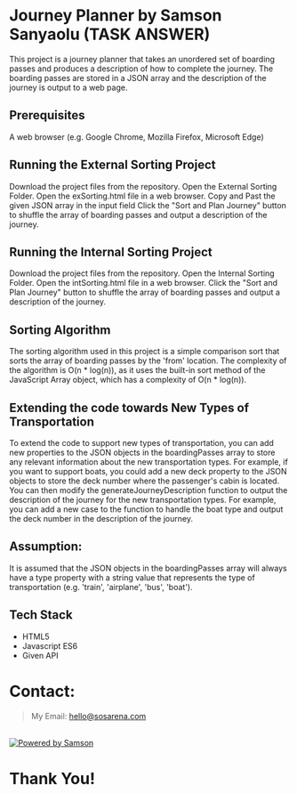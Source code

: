 
# Journey Planner by Samson Sanyaolu (TASK ANSWER)
This project is a journey planner that takes an unordered set of boarding passes and produces a description of how to complete the journey. The boarding passes are stored in a JSON array and the description of the journey is output to a web page.


## Prerequisites
A web browser (e.g. Google Chrome, Mozilla Firefox, Microsoft Edge)


## Running the External Sorting Project
Download the project files from the repository.
Open the External Sorting Folder.
Open the exSorting.html file in a web browser.
Copy and Past the given JSON array in the input field
Click the "Sort and Plan Journey" button to shuffle the array of boarding passes and output a description of the journey.

## Running the Internal Sorting Project
Download the project files from the repository.
Open the Internal Sorting Folder.
Open the intSorting.html file in a web browser.
Click the "Sort and Plan Journey" button to shuffle the array of boarding passes and output a description of the journey.


## Sorting Algorithm
The sorting algorithm used in this project is a simple comparison sort that sorts the array of boarding passes by the 'from' location. The complexity of the algorithm is O(n * log(n)), as it uses the built-in sort method of the JavaScript Array object, which has a complexity of O(n * log(n)).


## Extending the code towards New Types of Transportation
To extend the code to support new types of transportation, you can add new properties to the JSON objects in the boardingPasses array to store any relevant information about the new transportation types. For example, if you want to support boats, you could add a new deck property to the JSON objects to store the deck number where the passenger's cabin is located.
You can then modify the generateJourneyDescription function to output the description of the journey for the new transportation types. For example, you can add a new case to the function to handle the boat type and output the deck number in the description of the journey.

## Assumption:
It is assumed that the JSON objects in the boardingPasses array will always have a type property with a string value that represents the type of transportation (e.g. 'train', 'airplane', 'bus', 'boat').


## Tech Stack
- HTML5
- Javascript ES6
- Given API

# Contact:
> My Email: hello@sosarena.com

<br />
<a target="_blank" href="https://sosamson.com">
  <img src="https://sosamson.com/static/media/me.46fe38dcac1824f4760e.png" alt="Powered by Samson">
</a>


# Thank You!
